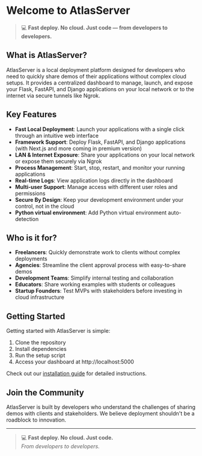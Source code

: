 # Welcome to AtlasServer

> 💻 **Fast deploy. No cloud. Just code — from developers to developers.**

## What is AtlasServer?

AtlasServer is a local deployment platform designed for developers who need to quickly share demos of their applications without complex cloud setups. It provides a centralized dashboard to manage, launch, and expose your Flask, FastAPI, and Django applications on your local network or to the internet via secure tunnels like Ngrok.

## Key Features

- **Fast Local Deployment**: Launch your applications with a single click through an intuitive web interface
- **Framework Support**: Deploy Flask, FastAPI, and Django applications (with Next.js and more coming in premium version)
- **LAN & Internet Exposure**: Share your applications on your local network or expose them securely via Ngrok
- **Process Management**: Start, stop, restart, and monitor your running applications
- **Real-time Logs**: View application logs directly in the dashboard
- **Multi-user Support**: Manage access with different user roles and permissions
- **Secure By Design**: Keep your development environment under your control, not in the cloud
- **Python virtual environment**: Add Python virtual environment auto-detection

## Who is it for?

- **Freelancers**: Quickly demonstrate work to clients without complex deployments
- **Agencies**: Streamline the client approval process with easy-to-share demos
- **Development Teams**: Simplify internal testing and collaboration
- **Educators**: Share working examples with students or colleagues
- **Startup Founders**: Test MVPs with stakeholders before investing in cloud infrastructure

## Getting Started

Getting started with AtlasServer is simple:

1. Clone the repository
2. Install dependencies
3. Run the setup script
4. Access your dashboard at http://localhost:5000

Check out our [installation guide](#installation) for detailed instructions.

## Join the Community

AtlasServer is built by developers who understand the challenges of sharing demos with clients and stakeholders. We believe deployment shouldn't be a roadblock to innovation.

---

> 💻 **Fast deploy. No cloud. Just code.**  
> *From developers to developers.*